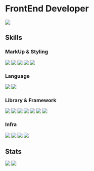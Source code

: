 # FrontEnd Developer

<a href="https://velog.io/@cnsrn1874" target="_blank"><img src= "https://img.shields.io/badge/velog-20C997?style=for-the-badge&logo=velog&logoColor=white"></a>

## Skills

### MarkUp & Styling
<div>
  <!-- HTML -->
  <img src="https://img.shields.io/badge/html5-E34F26?style=for-the-badge&logo=html5&logoColor=white">
  <!-- CSS -->
  <img src="https://img.shields.io/badge/css3-1572B6?style=for-the-badge&logo=css3&logoColor=white">
  <!-- CSS Modules-->
  <img src="https://img.shields.io/badge/css modules-000000?style=for-the-badge&logo=cssmodules&logoColor=white">
  <!-- styled-components -->
  <img src="https://img.shields.io/badge/styled--components-DB7093?style=for-the-badge&logo=styled-components&logoColor=white">
  <!-- tailwind -->
  <img src="https://img.shields.io/badge/tailwind css-06B6D4?style=for-the-badge&logo=tailwindcss&logoColor=white">
</div>

### Language
<div>
  <!-- JavasScript -->
  <img src= "https://img.shields.io/badge/javascript-F7DF1E?style=for-the-badge&logo=javascript&logoColor=black">
  <!-- TypeScript -->
  <img src= "https://img.shields.io/badge/typescript-3178C6?style=for-the-badge&logo=typescript&logoColor=white">
</div>
  
### Library & Framework
<div>
  <!-- React -->
  <img src= "https://img.shields.io/badge/react-61DAFB?style=for-the-badge&logo=react&logoColor=black">
  <!-- Next.js -->
  <img src= "https://img.shields.io/badge/next.js-000000?style=for-the-badge&logo=next.js&logoColor=white">
  <!-- React-Query -->
  <img src= "https://img.shields.io/badge/react query-FF4154?style=for-the-badge&logo=reactquery&logoColor=white">
  <!-- Redux Tool Kit -->
  <img src= "https://img.shields.io/badge/redux tool kit-764ABC?style=for-the-badge&logo=redux&logoColor=white">
  <!-- Recoil -->
  <img src= "https://img.shields.io/badge/recoil-0075EB?style=for-the-badge&logo=recoil&logoColor=white">
  <!-- Zustand -->
  <img src= "https://img.shields.io/badge/zustand-000000?style=for-the-badge&logo=&logoColor=white">
  <!-- Strapi -->
  <!-- <img src= "https://img.shields.io/badge/strapi-2F2E8B?style=for-the-badge&logo=strapi&logoColor=white"> -->
  <!-- prisma -->
  <img src= "https://img.shields.io/badge/prisma-2D3748?style=for-the-badge&logo=prisma&logoColor=white">
  <!-- MongoDB -->
  <!-- <img src= "https://img.shields.io/badge/mongodb-47A248?style=for-the-badge&logo=mongodb&logoColor=white"> -->
  <!-- Firebase -->
  <!-- <img src= "https://img.shields.io/badge/firebase-FFCA28?style=for-the-badge&logo=firebase&logoColor=black"> -->
</div>

### Infra
<div>
  <!-- Github Actions -->
  <img src= "https://img.shields.io/badge/github actions-2088FF?style=for-the-badge&logo=githubactions&logoColor=white">
  <!-- S3 -->
  <img src= "https://img.shields.io/badge/s3-569A31?style=for-the-badge&logo=amazons3&logoColor=white">
  <!-- CloudFront -->
  <img src= "https://img.shields.io/badge/cloud front-66459B?style=for-the-badge&logo=amazoncloudwatch&logoColor=white">
  <!-- LAMBDA -->
  <img src= "https://img.shields.io/badge/lambda-FF9900?style=for-the-badge&logo=aws lambda&logoColor=white">
</div>

## Stats
<div>
  <img src="https://github-readme-stats.vercel.app/api?username=Chun-gu&show_icons=true&count_private=true&hide_border=true" />
  <a href="https://solved.ac/fedevchun"><img src="http://mazassumnida.wtf/api/v2/generate_badge?boj=fedevchun" /></a>
</div>


